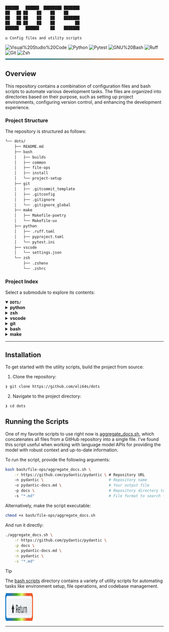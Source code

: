 <div align="left">

<!-- <img src="assets/logo-rainbow.svg" alt="dots">

<p align="center">

#### ◎ Configurations files and utility scripts

</p> -->

```console
██████   ██████  ████████ ███████
██   ██ ██    ██    ██    ██
██   ██ ██    ██    ██    ███████
██   ██ ██    ██    ██         ██
██████   ██████     ██    ███████

◎ Config files and utility scripts
```

<img src="https://img.shields.io/badge/Visual%20Studio%20Code-007ACC.svg?style=%7B0%7D&logo=Visual-Studio-Code&logoColor=white" alt="Visual%20Studio%20Code">

<img src="https://img.shields.io/badge/Python-3776AB.svg?style=flat-square&logo=Python&logoColor=white" alt="Python">

<img src="https://img.shields.io/badge/Pytest-0A9EDC.svg?style=flat-square&logo=Pytest&logoColor=white" alt="Pytest">

<img src="https://img.shields.io/badge/GNU%20Bash-4EAA25.svg?style=flat-square&logo=GNU-Bash&logoColor=white" alt="GNU%20Bash">

<img src="https://img.shields.io/badge/Ruff-D7FF64.svg?style=flat-square&logo=Ruff&logoColor=black" alt="Ruff">

<img src="https://img.shields.io/badge/Git-F05032.svg?style=flat-square&logo=Git&logoColor=white" alt="Git">

<img src="https://img.shields.io/badge/Zsh-F15A24.svg?style=flat-square&logo=Zsh&logoColor=white" alt="Zsh">

</div>

<img width="100%" height="4px" src="assets/line.svg" alt="line">

## Overview

This repository contains a combination of configuration files and bash scripts to automate various development tasks. The files are organized into directories based on their purpose, such as setting up project environments, configuring version control, and enhancing the development experience.

###  Project Structure

The repository is structured as follows:

```sh
└── dots/
    ├── README.md
    ├── bash
    │   ├── builds
    │   ├── common
    │   ├── file-ops
    │   ├── install
    │   └── project-setup
    ├── git
    │   ├── .gitcommit_template
    │   ├── .gitconfig
    │   ├── .gitignore
    │   └── .gitignore_global
    ├── make
    │   ├── Makefile-poetry
    │   └── Makefile-uv
    ├── python
    │   ├── .ruff.toml
    │   ├── pyproject.toml
    │   └── pytest.ini
    ├── vscode
    │   └── settings.json
    └── zsh
        ├── .zshenv
        └── .zshrc
```

### Project Index

Select a submodule to explore its contents:

<details open>
	<summary><b><code>DOTS/</code></b></summary>
	<details> <!-- python Submodule -->
		<summary><b>python</b></summary>
		<blockquote>
			<table>
			<tr>
				<td><b><a href='https://github.com/eli64s/dots/blob/master/python/pytest.ini'>pytest.ini</a></b></td>
				<td>- Configures pytest settings for test execution, coverage reporting, and asyncio behavior<br>- Sets test verbosity, duration, coverage thresholds, and paths<br>- Excludes specific lines from coverage, enforces coverage thresholds, and formats coverage reports<br>- Manages asyncio fixture scope and mode, and sets Python path for test discovery.</td>
			</tr>
			<tr>
				<td><b><a href='https://github.com/eli64s/dots/blob/master/python/pyproject.toml'>pyproject.toml</a></b></td>
				<td>- Generates README files using large language model APIs, enhancing developer productivity and documentation quality<br>- Integrates with various tools to streamline the process, ensuring consistency and efficiency in creating project documentation.</td>
			</tr>
			<tr>
				<td><b><a href='https://github.com/eli64s/dots/blob/master/python/.ruff.toml'>.ruff.toml</a></b></td>
				<td>Define codebase linting and formatting rules for Python project using .ruff.toml file, ensuring consistent code style and quality.</td>
			</tr>
			</table>
		</blockquote>
	</details>
	<details> <!-- zsh Submodule -->
		<summary><b>zsh</b></summary>
		<blockquote>
			<table>
			<tr>
				<td><b><a href='https://github.com/eli64s/dots/blob/master/zsh/.zshrc'>.zshrc</a></b></td>
				<td>- The code file configures the Zsh shell environment by setting up aliases, functions, path modifications, completion settings, and keybindings<br>- It also handles directory navigation, history settings, and integrates tools like Poetry, Docker, and VS Code<br>- Additionally, it enables FZF settings and keybindings, and provides autocomplete functionality for the 'uv' command.</td>
			</tr>
			<tr>
				<td><b><a href='https://github.com/eli64s/dots/blob/master/zsh/.zshenv'>.zshenv</a></b></td>
				<td>Define environment variables for project paths in the zsh configuration file to ensure proper setup and execution.</td>
			</tr>
			</table>
		</blockquote>
	</details>
	<details> <!-- vscode Submodule -->
		<summary><b>vscode</b></summary>
		<blockquote>
			<table>
			<tr>
				<td><b><a href='https://github.com/eli64s/dots/blob/master/vscode/settings.json'>settings.json</a></b></td>
				<td>- Configures various settings for the Visual Studio Code editor, including themes, font sizes, file associations, and language-specific formatting preferences<br>- Manages settings for Git integration, terminal behavior, and test frameworks<br>- Enhances the editor with plugins for Python, Docker, and more<br>- Optimizes the development environment for efficient coding and collaboration.</td>
			</tr>
			</table>
		</blockquote>
	</details>
	<details> <!-- git Submodule -->
		<summary><b>git</b></summary>
		<blockquote>
			<table>
			<tr>
				<td><b><a href='https://github.com/eli64s/dots/blob/master/git/.gitcommit_template'>.gitcommit_template</a></b></td>
				<td>- Defines commit message template for clear and concise communication of changes made in the project<br>- Encourages detailed descriptions of "what" and "why" behind each commit, referencing related issues for better tracking<br>- Facilitates effective collaboration and understanding among team members.</td>
			</tr>
			<tr>
				<td><b><a href='https://github.com/eli64s/dots/blob/master/git/.gitignore_global'>.gitignore_global</a></b></td>
				<td>Exclude unnecessary files and directories from version control using the global .gitignore file to maintain a clean repository structure.</td>
			</tr>
			<tr>
				<td><b><a href='https://github.com/eli64s/dots/blob/master/git/.gitconfig'>.gitconfig</a></b></td>
				<td>Configure Git settings for a streamlined workflow, including user info, editor preferences, commit templates, aliases for common commands, and visual enhancements like syntax highlighting.</td>
			</tr>
			</table>
		</blockquote>
	</details>
	<details> <!-- bash Submodule -->
		<summary><b>bash</b></summary>
		<blockquote>
			<details>
				<summary><b>install</b></summary>
				<blockquote>
					<table>
					<tr>
						<td><b><a href='https://github.com/eli64s/dots/blob/master/bash/install/micromamba.sh'>micromamba.sh</a></b></td>
						<td>- Facilitates seamless installation and setup of Micromamba on Linux and macOS systems<br>- Automatically determines the OS type, downloads the latest Micromamba version, sets up executable permissions, moves it to a global path, initializes Micromamba, and configures it to use the conda-forge channel by default.</td>
					</tr>
					<tr>
						<td><b><a href='https://github.com/eli64s/dots/blob/master/bash/install/local_dependencies_uninstall.sh'>local_dependencies_uninstall.sh</a></b></td>
						<td>- Perform local environment cleanup by uninstalling various dependencies like pyenv, goenv, Node.js, Poetry, Git, Git LFS, kubectl, kubectx, and Helm<br>- Additionally, clean up configuration files to ensure a fresh start<br>- The script logs each step and the total cleanup time, providing a streamlined process for resetting the local development environment.</td>
					</tr>
					<tr>
						<td><b><a href='https://github.com/eli64s/dots/blob/master/bash/install/pyflink.sh'>pyflink.sh</a></b></td>
						<td>- Automates PyFlink setup by checking and installing Java 11, Python 3.7, and downloading PyFlink<br>- Sets environment variables and aliases for zsh, enabling seamless PyFlink usage.</td>
					</tr>
					<tr>
						<td><b><a href='https://github.com/eli64s/dots/blob/master/bash/install/local_dependencies.sh'>local_dependencies.sh</a></b></td>
						<td>- Automates local environment setup by installing essential tools like Oh My Zsh, Homebrew, pyenv, Go, kubectl, Helm, Node.js, Poetry, Git, and Git LFS<br>- Updates shell configurations for seamless tool integration<br>- Verifies installations and provides a summary of the total installation time<br>- Ensures a smooth developer experience for building projects.</td>
					</tr>
					</table>
				</blockquote>
			</details>
			<details>
				<summary><b>file-ops</b></summary>
				<blockquote>
					<table>
					<tr>
						<td><b><a href='https://github.com/eli64s/dots/blob/master/bash/file-ops/chunk_docs.sh'>chunk_docs.sh</a></b></td>
						<td>Automates chunking and renaming of a Markdown document into 10 parts for improved readability and navigation in the project's documentation section.</td>
					</tr>
					<tr>
						<td><b><a href='https://github.com/eli64s/dots/blob/master/bash/file-ops/aggregate_docs.sh'>aggregate_docs.sh</a></b></td>
						<td>- Automates concatenation of GitHub project documentation markdown files into a single file<br>- Clones the repository, searches for markdown files in predefined paths, and merges them<br>- Useful for enhancing context in learning more about a project's technical implementation.</td>
					</tr>
					<tr>
						<td><b><a href='https://github.com/eli64s/dots/blob/master/bash/file-ops/modify_filenames.sh'>modify_filenames.sh</a></b></td>
						<td>Automates renaming files to lowercase with hyphens in a specified directory.</td>
					</tr>
					<tr>
						<td><b><a href='https://github.com/eli64s/dots/blob/master/bash/file-ops/move_directory.sh'>move_directory.sh</a></b></td>
						<td>Moves a specified folder to a destination directory if both exist; otherwise, displays appropriate error messages.</td>
					</tr>
					</table>
				</blockquote>
			</details>
			<details>
				<summary><b>builds</b></summary>
				<blockquote>
					<table>
					<tr>
						<td><b><a href='https://github.com/eli64s/dots/blob/master/bash/builds/pypi.sh'>pypi.sh</a></b></td>
						<td>- Automates the deployment of a Python package to PyPI by cleaning, building, and uploading distribution files<br>- The script sets up necessary configurations and executes the deployment process seamlessly.</td>
					</tr>
					<tr>
						<td><b><a href='https://github.com/eli64s/dots/blob/master/bash/builds/docker.sh'>docker.sh</a></b></td>
						<td>- Automates Docker image building, pushing, and multi-platform support<br>- Sets up Docker Buildx, builds and publishes the image, and completes the process.</td>
					</tr>
					</table>
				</blockquote>
			</details>
			<details>
				<summary><b>project-setup</b></summary>
				<blockquote>
					<table>
					<tr>
						<td><b><a href='https://github.com/eli64s/dots/blob/master/bash/project-setup/create_python_project.sh'>create_python_project.sh</a></b></td>
						<td>- Creates essential project directories, files, and configuration settings for a Python project setup<br>- Establishes a structured foundation for code organization, including key components like main script, configuration constants, and logger module<br>- Sets up necessary project dependencies, formatting tools, and environment setup scripts for streamlined development and deployment processes.</td>
					</tr>
					<tr>
						<td><b><a href='https://github.com/eli64s/dots/blob/master/bash/project-setup/create_directory_structure.sh'>create_directory_structure.sh</a></b></td>
						<td>- Generates directory structure with files for a Markdown guide based on user input<br>- The script prompts for a base directory and creates a structured hierarchy with various Markdown files and directories<br>- This functionality aids in organizing and setting up a comprehensive Markdown guide within the project architecture.</td>
					</tr>
					</table>
				</blockquote>
			</details>
			<details>
				<summary><b>common</b></summary>
				<blockquote>
					<table>
					<tr>
						<td><b><a href='https://github.com/eli64s/dots/blob/master/bash/common/run.sh'>run.sh</a></b></td>
						<td>- Automate environment setup and package upgrades for the project using a bash script<br>- The script activates the conda environment, upgrades pip, and logs the execution start and end times.</td>
					</tr>
					<tr>
						<td><b><a href='https://github.com/eli64s/dots/blob/master/bash/common/clean.sh'>clean.sh</a></b></td>
						<td>- The clean.sh script provides functions to remove various artifacts like build files, Python file artifacts, test and coverage artifacts, backup files, and cache files<br>- It offers commands to clean different types of artifacts within the project structure, ensuring a clean and organized codebase.</td>
					</tr>
					<tr>
						<td><b><a href='https://github.com/eli64s/dots/blob/master/bash/common/test.sh'>test.sh</a></b></td>
						<td>- Executes test coverage analysis for the 'readmeai' project, ensuring a minimum coverage threshold of 90%<br>- The script activates the 'readmeai' conda environment, runs pytest with coverage, and generates a report highlighting missing coverage.</td>
					</tr>
					</table>
				</blockquote>
			</details>
		</blockquote>
	</details>
	<details> <!-- make Submodule -->
		<summary><b>make</b></summary>
		<blockquote>
			<details>
				<summary><b>uv</b></summary>
				<blockquote>
					<table>
					<tr>
						<td><b><a href='https://github.com/eli64s/dots/blob/master/make/uv/Makefile'>Makefile</a></b></td>
						<td>- Facilitates managing project dependencies and virtual environments using Makefile commands<br>- Commands include installing dependencies, locking dependencies, syncing environments, and creating virtual environments<br>- The Makefile provides a structured approach to streamline development setup and maintenance tasks.</td>
					</tr>
					</table>
				</blockquote>
			</details>
			<details>
				<summary><b>poetry</b></summary>
				<blockquote>
					<table>
					<tr>
						<td><b><a href='https://github.com/eli64s/dots/blob/master/make/poetry/Makefile'>Makefile</a></b></td>
						<td>- Facilitates managing dependencies and environment for Poetry projects<br>- Includes commands to install dependencies, clean environment, remove environment, and generate requirements files<br>- Key for maintaining project dependencies and environment setup.</td>
					</tr>
					</table>
				</blockquote>
			</details>
		</blockquote>
	</details>
</details>

---

## Installation

To get started with the utility scripts, build the project from source:

1. Clone the repository:
```sh
❯ git clone https://github.com/eli64s/dots
```

2. Navigate to the project directory:
```sh
❯ cd dots
```

## Running the Scripts

One of my favorite scripts to use right now is [aggregate_docs.sh](bash/file-ops/aggregate_docs.sh), which concatenates all files from a GitHub repository into a single file. I've found this script useful when working with language model APIs for providing the model with robust context and up-to-date information.

To run the script, provide the following arguments:

```sh
bash bash/file-ops/aggregate_docs.sh \
    -r https://github.com/pydantic/pydantic \ # Repository URL
    -n pydantic \						  	  # Repository name
    -o pydantic-docs.md \					  # Your output file
    -p docs \								  # Repository directory to search and aggregate
    -s "*.md"								  # File format to search for in the repository
```

Alternatively, make the script executable:

```sh
chmod +x bash/file-ops/aggregate_docs.sh
```

And run it directly:

```sh
./aggregate_docs.sh \
    -r https://github.com/pydantic/pydantic \
    -p docs \
    -o pydantic-docs.md \
    -n pydantic \
    -s "*.md"
```

> [!TIP]
> The [bash scripts][dots.bash] directory contains a variety of utility scripts for automating tasks like environment setup, file operations, and codebase management.

<div align="left">
    <a href="#overview">
        <img src="assets/button.svg" width="88px" height="88px" alt="return-button">
    </a>
</div>

---

<!-- REFERENCE LINKS -->

[dots.bash]: https://github.com/eli64s/dots/tree/main/bash